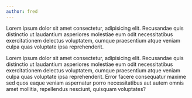 ```yaml
---
author: fred
---
```


Lorem ipsum dolor sit amet consectetur, adipisicing elit. Recusandae quis
distinctio ut laudantium asperiores molestiae eum odit necessitatibus
exercitationem delectus voluptatem, cumque praesentium atque veniam culpa
quas voluptate ipsa reprehenderit.

Lorem ipsum dolor sit amet consectetur, adipisicing elit. Recusandae quis
distinctio ut laudantium asperiores molestiae eum odit necessitatibus
exercitationem delectus voluptatem, cumque praesentium atque veniam culpa
quas voluptate ipsa reprehenderit. Error facere consequatur maxime sed quos
eaque veniam aspernatur porro necessitatibus aut autem omnis amet mollitia,
repellendus nesciunt, quisquam voluptates?
